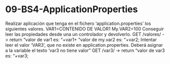 # 09-BS4-ApplicationProperties

Realizar aplicación que tenga en el fichero ‘application.properties’ los siguientes valores.
VAR1=CONTENIDO DE VALOR1
My.VAR2=100
Conseguir leer las propiedades desde una un controlador y devolverlo. 
GET /valores/ -> return “valor de var1 es: “+var1+ “valor de my.var2 es: “+var2;
Intentar leer el valor ‘VAR3’, que no existe en application.properties. Deberá asignar a la variable el texto ‘var3 no tiene valor”
GET /var3/ -> return “valor de var3 es: “+var3;
